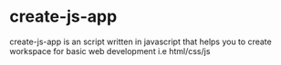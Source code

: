 # create-js-app
create-js-app is an script written in javascript that helps you to create workspace for basic web development i.e html/css/js
